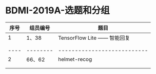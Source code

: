 # BDMI-2019A-选题和分组

| 序号 | 组员编号 | 题目                        |
| ---- | -------- | --------------------------- |
| 1    | 1、38    | TensorFlow Lite —— 智能回复 |
|      |          |                             |
|      |          |                             |
| ---- | -------- | --------------------------- |
| 2    | 66、62   | helmet-recog                |
|      |          |                             |
|      |          |                             |





